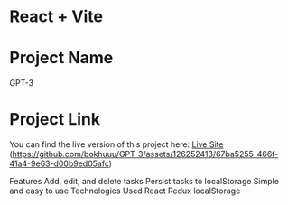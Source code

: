 # React + Vite
# Project Name
GPT-3
# Project Link
You can find the live version of this project here:
[Live Site](https://celebrated-twilight-42be43.netlify.app/)
(https://github.com/bokhuuu/GPT-3/assets/126252413/67ba5255-466f-41a4-9e63-d00b9ed05afc)
 
 Features
Add, edit, and delete tasks
Persist tasks to localStorage
Simple and easy to use
Technologies Used
React
Redux
localStorage
